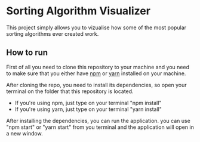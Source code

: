 # Sorting Algorithm Visualizer

This project simply allows you to vizualise how some of the most popular sorting algorithms ever created work.

## How to run

First of all you need to clone this repository to your machine and you need to make sure that you either have [npm](https://www.npmjs.com/get-npm) or [yarn](https://yarnpkg.com/en/) installed on your machine.

After cloning the repo, you need to install its dependencies, so open your terminal on the folder that this repository is located.
* If you're using npm, just type on your terminal "npm install"
* If you're using yarn, just type on your terminal "yarn install"

After installing the dependencies, you can run the application. you can use "npm start" or "yarn start" from you terminal and the application will open in a new window.